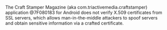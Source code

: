 The Craft Stamper Magazine (aka com.triactivemedia.craftstamper) application @7F080183 for Android does not verify X.509 certificates from SSL servers, which allows man-in-the-middle attackers to spoof servers and obtain sensitive information via a crafted certificate.
